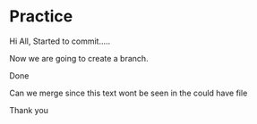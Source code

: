 # Practice


Hi All, Started to commit.....

Now we are going to create a branch.

Done

Can we merge since this text wont be seen in the could have file

Thank you

